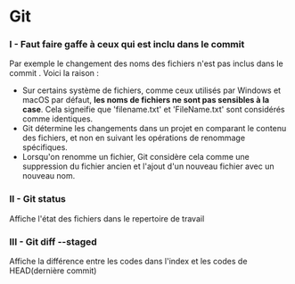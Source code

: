 # Git
### I - Faut faire gaffe à ceux qui est inclu dans le commit
Par exemple le changement des noms des fichiers n'est pas inclus dans le commit .
Voici la raison :
* Sur certains système de fichiers, comme ceux utilisés par Windows et macOS par défaut, __les noms de fichiers ne sont pas sensibles à la case__. Cela signeifie que 'filename.txt' et 'FileName.txt' sont considérés comme identiques.
*  Git détermine les changements dans un projet en comparant le contenu des fichiers, et non en suivant les opérations de renommage spécifiques.
* Lorsqu'on renomme un fichier, Git considère cela comme une suppression du fichier ancien et l'ajout d'un nouveau fichier avec un nouveau nom.

### II - Git status
Affiche l'état des fichiers dans le repertoire de travail

### III - Git diff --staged
Affiche la différence entre les codes dans l'index et les codes de HEAD(dernière commit)
